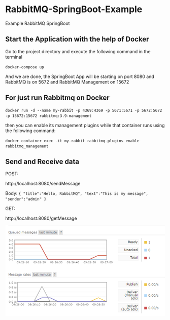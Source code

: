 # RabbitMQ-SpringBoot-Example
Example RabbitMQ SpringBoot

## Start the Application with the help of Docker
Go to the project directory and execute the following command in the terminal

`docker-compose up`

And we are done, the SpringBoot App will be starting on port 8080 and RabbitMQ is on 5672 and RabbitMQ Management on 15672

## For just run Rabbitmq on Docker
  
  `docker run -d --name my-rabbit -p 4369:4369 -p 5671:5671 -p 5672:5672 -p 15672:15672 rabbitmq:3.9-management`
 
then you can enable its management plugins while that container runs using the following command:

`docker container exec -it my-rabbit rabbitmq-plugins enable rabbitmq_management`
  
## Send and Receive data

POST: 

http://localhost:8080/sendMessage

Body:
`{
    "title":"Hello, RabbitMQ",
    "text":"This is my message",
    "sender":"admin"
}`

GET:

http://localhost:8080/getMessage

![screenshot](Q-Screenshot.png)
